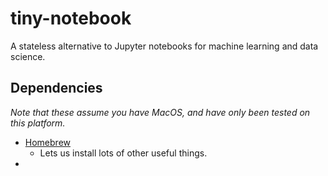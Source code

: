 # tiny-notebook
A stateless alternative to Jupyter notebooks for machine learning and data science.

## Dependencies

*Note that these assume you have MacOS, and have only been tested on this platform.*

- [Homebrew](brew.sh)
  - Lets us install lots of other useful things.
- 

